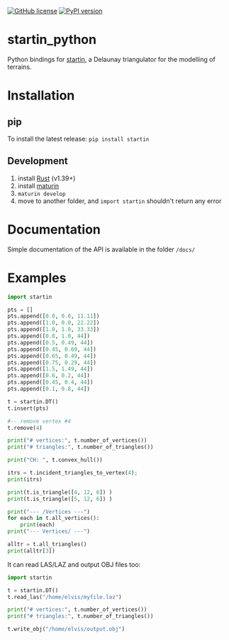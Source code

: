 
[![GitHub license](https://img.shields.io/github/license/hugoledoux/startin_python)](https://github.com/hugoledoux/startin_python/blob/master/LICENSE) [![PyPI version](https://badge.fury.io/py/startin.svg)](https://pypi.org/project/startin/)

startin_python
==============

Python bindings for [startin](https://github.com/hugoledoux/startin), a Delaunay triangulator for the modelling of terrains.


Installation
============

pip
---

To install the latest release: `pip install startin`


Development
-----------

  1. install [Rust](https://www.rust-lang.org/) (v1.39+)
  2. install [maturin](https://github.com/PyO3/maturin) 
  3. `maturin develop`
  4. move to another folder, and `import startin` shouldn't return any error


Documentation
=============

Simple documentation of the API is available in the folder `/docs/`


Examples
========

```python
import startin

pts = []
pts.append([0.0, 0.0, 11.11])
pts.append([1.0, 0.0, 22.22])
pts.append([1.0, 1.0, 33.33])
pts.append([0.0, 1.0, 44])
pts.append([0.5, 0.49, 44])
pts.append([0.45, 0.69, 44])
pts.append([0.65, 0.49, 44])
pts.append([0.75, 0.29, 44])
pts.append([1.5, 1.49, 44])
pts.append([0.6, 0.2, 44])
pts.append([0.45, 0.4, 44])
pts.append([0.1, 0.8, 44])

t = startin.DT()
t.insert(pts)

#-- remove vertex #4
t.remove(4)

print("# vertices:", t.number_of_vertices())
print("# triangles:", t.number_of_triangles())

print("CH: ", t.convex_hull())

itrs = t.incident_triangles_to_vertex(4);
print(itrs)

print(t.is_triangle([4, 12, 6]) )
print(t.is_triangle([5, 12, 6]) )

print("--- /Vertices ---")
for each in t.all_vertices():
    print(each)
print("--- Vertices/ ---")

alltr = t.all_triangles()
print(alltr[3])
```

It can read LAS/LAZ and output OBJ files too:

```python
import startin

t = startin.DT()
t.read_las("/home/elvis/myfile.laz")

print("# vertices:", t.number_of_vertices())
print("# triangles:", t.number_of_triangles())

t.write_obj("/home/elvis/output.obj")
```




